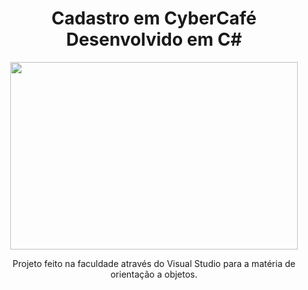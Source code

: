 <h1 align="center">
Cadastro em CyberCafé Desenvolvido em C#
</h1>

<p align="center">
<img width="460" height="300" src="https://user-images.githubusercontent.com/113372101/210858828-89839149-5df2-4633-97dc-11ecf4dd4d3c.PNG">
</p>

<p align="center">
Projeto feito na faculdade através do Visual Studio para a matéria de orientação a objetos.
</p>

